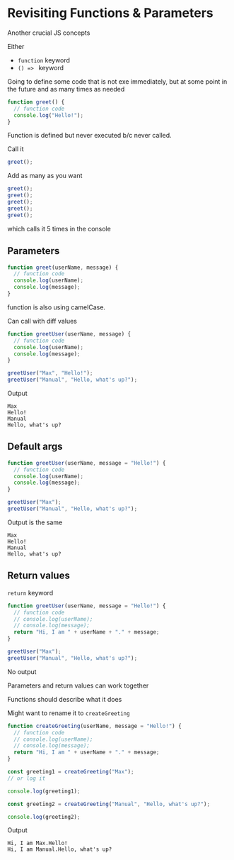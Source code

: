 # Revisiting Functions & Parameters

Another crucial JS concepts

Either
* `function` keyword
* `() => ` keyword

Going to define some code that is not exe immediately, but at some point in the future and as many times as needed

```js
function greet() {
  // function code
  console.log("Hello!");
}
```

Function is defined but never executed b/c never called.

Call it
```js
greet();
```

Add as many as you want

```js
greet();
greet();
greet();
greet();
greet();
```

which calls it 5 times in the console

## Parameters

```js
function greet(userName, message) {
  // function code
  console.log(userName);
  console.log(message);
}
```

function is also using camelCase.

Can call with diff values

```js
function greetUser(userName, message) {
  // function code
  console.log(userName);
  console.log(message);
}

greetUser("Max", "Hello!");
greetUser("Manual", "Hello, what's up?");
```

Output
```
Max 
Hello! 
Manual 
Hello, what's up?  
```

## Default args

```js
function greetUser(userName, message = "Hello!") {
  // function code
  console.log(userName);
  console.log(message);
}

greetUser("Max");
greetUser("Manual", "Hello, what's up?");

```

Output is the same
```
Max 
Hello! 
Manual 
Hello, what's up? 
```

## Return values

`return` keyword

```js
function greetUser(userName, message = "Hello!") {
  // function code
  // console.log(userName);
  // console.log(message);
  return "Hi, I am " + userName + "." + message;
}

greetUser("Max");
greetUser("Manual", "Hello, what's up?");
```
No output

Parameters and return values can work together

Functions should describe what it does

Might want to rename it to `createGreeting`

```js
function createGreeting(userName, message = "Hello!") {
  // function code
  // console.log(userName);
  // console.log(message);
  return "Hi, I am " + userName + "." + message;
}

const greeting1 = createGreeting("Max");
// or log it

console.log(greeting1);

const greeting2 = createGreeting("Manual", "Hello, what's up?");

console.log(greeting2);
```

Output
```
Hi, I am Max.Hello! 
Hi, I am Manual.Hello, what's up? 
```
